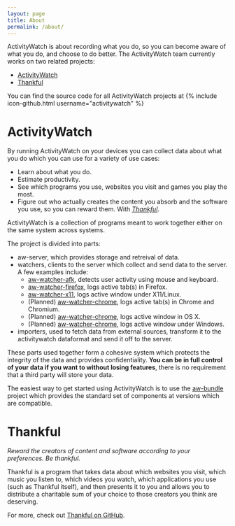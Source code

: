 ```yaml
---
layout: page
title: About
permalink: /about/
---
```


ActivityWatch is about recording what you do, so you can become aware of what you do, and choose to do better.
The ActivityWatch team currently works on two related projects:

 - [ActivityWatch](#activitywatch)
 - [Thankful](#thankful)

You can find the source code for all ActivityWatch projects at
{% include icon-github.html username="activitywatch" %}


# ActivityWatch

By running ActivityWatch on your devices you can collect data about what you do which you can use for a variety of use cases:

 - Learn about what you do.
 - Estimate productivity.
 - See which programs you use, websites you visit and games you play the most.
 - Figure out who actually creates the content you absorb and the software you use, so you can reward them. With [*Thankful*](#thankful).

ActivityWatch is a collection of programs meant to work together either on the same system across systems.

The project is divided into parts:

 - aw-server, which provides storage and retreival of data.</li>
 - watchers, clients to the server which collect and send data to the server.
   A few examples include:
   - [aw-watcher-afk](https://github.com/ActivityWatch/aw-watcher-afk), detects user activity using mouse and keyboard.
   - [aw-watcher-firefox](https://github.com/ActivityWatch/aw-watcher-firefox), logs active tab(s) in Firefox.
   - [aw-watcher-x11](https://github.com/ActivityWatch/aw-watcher-x11), logs active window under X11/Linux.
   - (Planned) [aw-watcher-chrome](https://github.com/ActivityWatch/aw-watcher-chrome), logs active tab(s) in Chrome and Chromium.
   - (Planned) [aw-watcher-chrome](https://github.com/ActivityWatch/aw-watcher-osx), logs active window in OS X.
   - (Planned) [aw-watcher-chrome](https://github.com/ActivityWatch/aw-watcher-windows), logs active window under Windows.
 - importers, used to fetch data from external sources, transform it to the activitywatch dataformat and send it off to the server.

These parts used together form a cohesive system which protects the integrity of the data and provides confidentiality. 
**You can be in full control of your data if you want to without losing features**, there is no requirement that a third party will store your data.

The easiest way to get started using ActivityWatch is to use the [aw-bundle](https://github.com/ActivityWatch/aw-bundle) project which provides the standard set of components at versions which are compatible.


# Thankful

*Reward the creators of content and software according to your preferences. Be thankful.*

Thankful is a program that takes data about which websites you visit, which music you listen to, which videos you watch,
which applications you use (such as Thankful itself), and then presents it to you and allows you to distribute a charitable
sum of your choice to those creators you think are deserving.

For more, check out [Thankful on GitHub](https://github.com/ActivityWatch/thankful).

